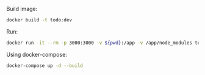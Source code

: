 Build image:

```sh
docker build -t todo:dev
```

Run:

```sh
docker run -it --rm -p 3000:3000 -v ${pwd}:/app -v /app/node_modules todo:dev
```

Using docker-compose:

```sh
docker-compose up -d --build
```
